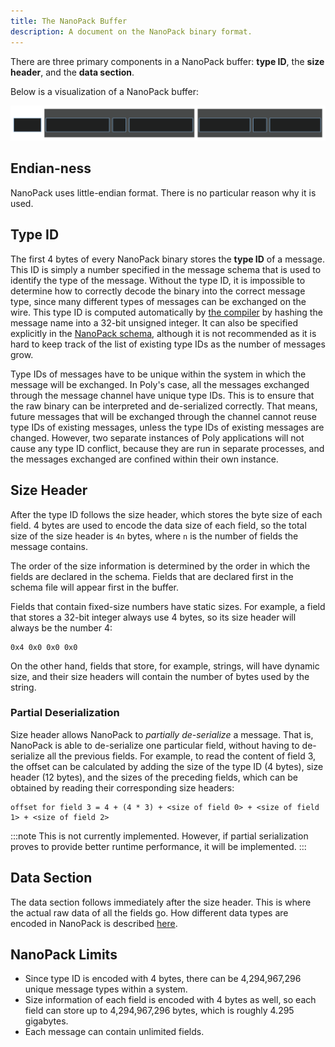 ```yaml
---
title: The NanoPack Buffer
description: A document on the NanoPack binary format.
---
```


There are three primary components in a NanoPack buffer:
**type ID**, the **size header**, and the **data section**.

Below is a visualization of a NanoPack buffer:

![Visualization of a NanoPack buffer](../../../../assets/nanopack-format-vis.svg)

## Endian-ness

NanoPack uses little-endian format. There is no particular reason why it is used.

## Type ID

The first 4 bytes of every NanoPack binary stores the **type ID** of a message.
This ID is simply a number specified in the message schema that is used to identify the type of the message.
Without the type ID, it is impossible to determine how to correctly decode the binary into the correct message type,
since many different types of messages can be exchanged on the wire.
This type ID is computed automatically by [the compiler](/nanopack/code-generation/)
by hashing the message name into a 32-bit unsigned integer.
It can also be specified explicitly in the [NanoPack schema](/nanopack/defining-message/),
although it is not recommended as it is hard to keep track of the list of existing type IDs
as the number of messages grow.

Type IDs of messages have to be unique within the system in which the message will be exchanged.
In Poly's case, all the messages exchanged through the message channel have unique type IDs.
This is to ensure that the raw binary can be interpreted and de-serialized correctly.
That means, future messages that will be exchanged through the channel cannot reuse type IDs of existing messages,
unless the type IDs of existing messages are changed. However, two separate instances of Poly applications will not
cause any type ID conflict, because they are run in separate processes, and the messages exchanged are confined within
their own instance.

## Size Header

After the type ID follows the size header, which stores the byte size of each field.
4 bytes are used to encode the data size of each field, so the total size of the size header is `4n` bytes,
where `n` is the number of fields the message contains.

The order of the size information is determined by the order in which the fields are declared in the schema.
Fields that are declared first in the schema file will appear first in the buffer.

Fields that contain fixed-size numbers have static sizes.
For example, a field that stores a 32-bit integer always use 4 bytes, so its size header will always be the number 4:

```
0x4 0x0 0x0 0x0
```

On the other hand, fields that store, for example, strings, will have dynamic size, and their size headers will contain
the number of bytes used by the string.

### Partial Deserialization

Size header allows NanoPack to *partially de-serialize* a message.
That is, NanoPack is able to de-serialize one particular field, without having to de-serialize all the previous fields.
For example, to read the content of field 3, the offset can be calculated by adding the size of the type ID (4 bytes),
size header (12 bytes), and the sizes of the preceding fields,
which can be obtained by reading their corresponding size headers:

```
offset for field 3 = 4 + (4 * 3) + <size of field 0> + <size of field 1> + <size of field 2>
```

:::note
This is not currently implemented. However, if partial serialization proves to provide better runtime performance, it
will be implemented.
:::

## Data Section

The data section follows immediately after the size header. This is where the actual raw data of all the fields go.
How different data types are encoded in NanoPack is described [here](./data-types).

## NanoPack Limits

- Since type ID is encoded with 4 bytes, there can be 4,294,967,296 unique message types within a system.
- Size information of each field is encoded with 4 bytes as well, so each field can store up to 4,294,967,296 bytes, which is roughly 4.295 gigabytes.
- Each message can contain unlimited fields.
